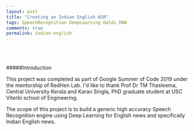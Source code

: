 ```yaml
---
layout: post
title: "Creating an Indian English ASR"
tags: SpeechRecognition DeepLearning Kaldi DNN
comments: true
permalink: indian-english
---
```

<br>
<br>

#####Introduction

This project was completed as part of Google Summer of Code 2019 under the mentorship of RedHen Lab. I'd like to thank Prof Dr TM
Thasleema, Central University Kerala and Karan Singla, PhD graduate student at USC Viterbi school of Engineering.

The scope of this project is to build a generic high accuracy Speech Recognition engine using Deep Learning for English news and 
specifically Indian English news. 

